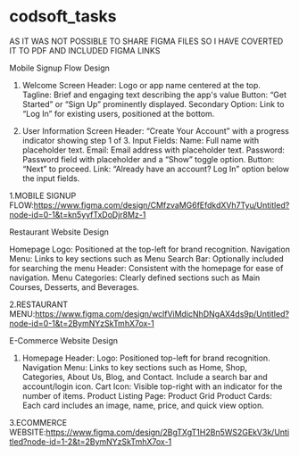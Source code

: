 # codsoft_tasks

AS IT WAS NOT POSSIBLE TO SHARE FIGMA FILES SO I HAVE COVERTED IT TO PDF 
AND INCLUDED  FIGMA LINKS 

Mobile Signup Flow Design
1. Welcome Screen
Header: Logo or app name centered at the top.
Tagline: Brief and engaging text describing the app's value
 Button: “Get Started” or “Sign Up” prominently displayed.
Secondary Option: Link to “Log In” for existing users, positioned at the bottom.

2. User Information Screen
Header: “Create Your Account” with a progress indicator showing step 1 of 3.
Input Fields:
Name: Full name with placeholder text.
Email: Email address with placeholder text.
Password: Password field with placeholder and a “Show” toggle option.
Button: “Next” to proceed.
Link: “Already have an account? Log In” option below the input fields.

1.MOBILE SIGNUP FLOW:https://www.figma.com/design/CMfzvaMG6fEfdkdXVh7Tyu/Untitled?node-id=0-1&t=kn5yyfTxDoDjr8Mz-1

Restaurant Website Design

Homepage Logo: Positioned at the top-left for brand recognition.
Navigation Menu: Links to key sections such as Menu
Search Bar: Optionally included for searching the menu
Header: Consistent with the homepage for ease of navigation.
Menu Categories:
 Clearly defined sections such as  Main Courses, Desserts, and Beverages.
 
2.RESTAURANT MENU:https://www.figma.com/design/wclfViMdicNhDNgAX4ds9p/Untitled?node-id=0-1&t=2BymNYzSkTmhX7ox-1


E-Commerce Website Design
1. Homepage
Header:
Logo: Positioned top-left for brand recognition.
Navigation Menu: Links to key sections such as Home, Shop, Categories, About Us, Blog, and Contact. Include a search bar and account/login icon.
Cart Icon: Visible top-right with an indicator for the number of items.
Product Listing Page:
Product Grid
Product Cards: Each card includes an image, name, price, and quick view option.

3.ECOMMERCE WEBSITE:https://www.figma.com/design/2BgTXgT1H2Bn5WS2GEkV3k/Untitled?node-id=1-2&t=2BymNYzSkTmhX7ox-1
